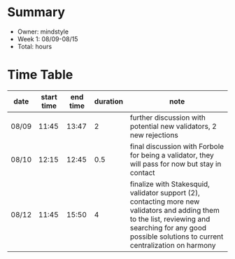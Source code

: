 # Summary
* Owner: mindstyle
* Week 1: 08/09-08/15
* Total:  hours

# Time Table
| date  | start time  | end time | duration  |  note |
|---|---|---|---|---|
|  08/09 | 11:45  | 13:47 | 2 |  further discussion with potential new validators, 2 new rejections |
|  08/10 | 12:15| 12:45 | 0.5 | final discussion with Forbole for being a validator, they will pass for now but stay in contact  |
|  08/12 | 11:45 | 15:50 | 4 | finalize with Stakesquid, validator support (2), contacting more new validators and adding them to the list, reviewing and searching for any good possible solutions to current centralization on harmony |
